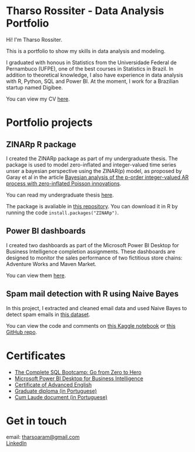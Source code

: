 # Tharso Rossiter - Data Analysis Portfolio

Hi! I'm Tharso Rossiter.

This is a portfolio to show my skills in data analysis and modeling.

I graduated with honous in Statistics from the  Universidade Federal de Pernambuco (UFPE), one of the best courses in Statistics in Brazil. In addition to theoretical knowledge, I also have experience in data analysis with R, Python, SQL and Power BI. At the moment, I work for a Brazilian startup named Digibee.

You can view my CV [here](./CAETharsoRossiter.pdf).

# Portfolio projects

## ZINARp R package

I created the ZINARp package as part of my undergraduate thesis. The package is used to model zero-inflated and integer-valued time series unser a bayesian perspective using the ZINAR(p) model, as proposed by Garay et al in the article [Bayesian analysis of the p-order integer-valued AR process with zero-inflated Poisson innovations](https://www.tandfonline.com/doi/abs/10.1080/00949655.2020.1754819).

You can read my undergraduate thesis [here](./TCCTharsoRossiter.pdf).

The package is avaliable in [this repository](https://github.com/tharso03/ZINARp). You can download it in R by running the code `install.packages("ZINARp")`.

## Power BI dashboards

I created two dashboards as part of the Microsoft Power BI Desktop for Business Intelligence completion assignments. These dashboards are designed to monitor the sales performance of two fictitious store chains: Adventure Works and Maven Market.

You can view them [here](https://github.com/tharso03/PowerBI).

## Spam mail detection with R using Naive Bayes

In this project, I extracted and cleaned email data and used Naive Bayes to detect spam emails in [this dataset](https://www.kaggle.com/datasets/veleon/ham-and-spam-dataset).

You can view the code and comments on [this Kaggle notebook](https://www.kaggle.com/code/tharso03/spam-mail-detection-with-r-using-naive-bayes) or [this GitHub repo](https://github.com/tharso03/spam-detection-naive-bayes).

# Certificates

* [The Complete SQL Bootcamp: Go from Zero to Hero](ude.my/UC-902e8147-e35b-420c-b5db-26bf03014cb5)
* [Microsoft Power BI Desktop for Business Intelligence](ude.my/UC-52945b6e-4c51-4465-8daa-760a6c677660)
* [Certificate of Advanced English](./CAETharsoRossiter.pdf)
* [Graduate diploma (in Portuguese)](./diplomaTharsoRossiter.pdf)
* [Cum Laude document (in Portuguese)](./laureaTharsoRossiter.pdf)

# Get in touch

email: tharsoaram@gmail.com \
[LinkedIn](https://www.linkedin.com/in/tharso-rossiter-a03948197/)

